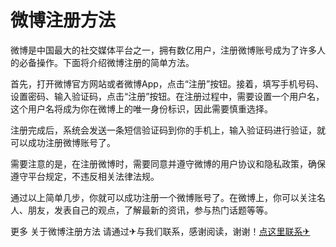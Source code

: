 # 微博注册方法

微博是中国最大的社交媒体平台之一，拥有数亿用户，注册微博账号成为了许多人的必备操作。下面将介绍微博注册的简单方法。

首先，打开微博官方网站或者微博App，点击“注册”按钮。接着，填写手机号码、设置密码、输入验证码，点击“注册”按钮。在注册过程中，需要设置一个用户名，这个用户名将成为你在微博上的唯一身份标识，因此需要慎重选择。

注册完成后，系统会发送一条短信验证码到你的手机上，输入验证码进行验证，就可以成功注册微博账号了。

需要注意的是，在注册微博时，需要同意并遵守微博的用户协议和隐私政策，确保遵守平台规定，不违反相关法律法规。

通过以上简单几步，你就可以成功注册一个微博账号了。在微博上，你可以关注名人、朋友，发表自己的观点，了解最新的资讯，参与热门话题等等。

更多 关于微博注册方法 请通过✈与我们联系，感谢阅读，谢谢！[点这里联系✈](https://1.k02.cc)